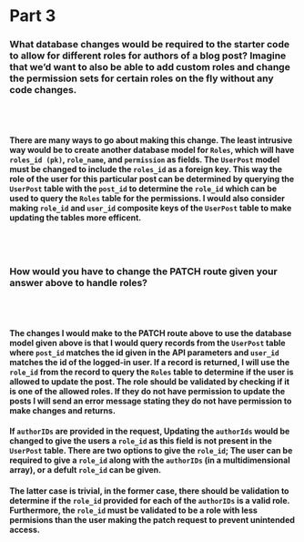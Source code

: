 # Part 3

### What database changes would be required to the starter code to allow for different roles for authors of a blog post? Imagine that we’d want to also be able to add custom roles and change the permission sets for certain roles on the fly without any code changes.

<br />
<br />

#### There are many ways to go about making this change. The least intrusive way would be to create another database model for `Roles`, which will have `roles_id (pk)`, `role_name`, and `permission` as fields. The `UserPost` model must be changed to include the `roles_id` as a foreign key. This way the role of the user for this particular post can be determined by querying the `UserPost` table with the `post_id` to determine the `role_id` which can be used to query the `Roles` table for the permissions. I would also consider making `role_id` and `user_id` composite keys of the `UserPost` table to make updating the tables more efficent.

<br />
<br />

### How would you have to change the PATCH route given your answer above to handle roles?

<br />
<br />

#### The changes I would make to the PATCH route above to use the database model given above is that I would query records from the `UserPost` table where `post_id` matches the id given in the API parameters and `user_id` matches the id of the logged-in user. If a record is returned, I will use the `role_id` from the record to query the `Roles` table to determine if the user is allowed to update the post. The role should be validated by checking if it is one of the allowed roles. If they do not have permission to update the posts I will send an error message stating they do not have permission to make changes and returns.

#### If `authorIDs` are provided in the request, Updating the `authorIds` would be changed to give the users a `role_id` as this field is not present in the `UserPost` table. There are two options to give the `role_id`; The user can be required to give a `role_id` along with the `authorIDs` (in a multidimensional array), or a defult `role_id` can be given.

#### The latter case is trivial, in the former case, there should be validation to determine if the `role_id` provided for each of the `authorIDs` is a valid role. Furthermore, the `role_id` must be validated to be a role with less permisions than the user making the patch request to prevent unintended access.
